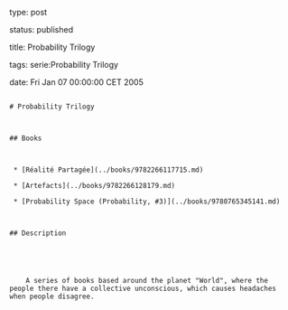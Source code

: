 type: post
status: published
title: Probability Trilogy
tags: serie:Probability Trilogy
date: Fri Jan 07 00:00:00 CET 2005
~~~~~~
# Probability Trilogy

## Books

 * [Réalité Partagée](../books/9782266117715.md)
 * [Artefacts](../books/9782266128179.md)
 * [Probability Space (Probability, #3)](../books/9780765345141.md)

## Description


    A series of books based around the planet "World", where the people there have a collective unconscious, which causes headaches when people disagree.


